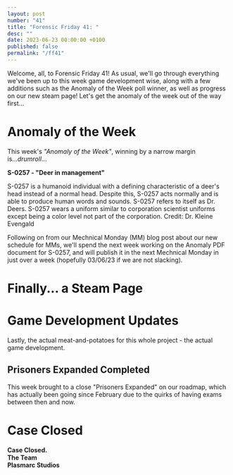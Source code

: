 ```yaml
---
layout: post
number: "41"
title: "Forensic Friday 41: "
desc: ""
date: 2023-06-23 00:00:00 +0100
published: false 
permalink: "/ff41"
---
```


Welcome, all, to Forensic Friday 41! As usual, we'll go through everything we've been up to this week game development wise, along with a few additions such as the Anomaly of the Week poll winner, as well as progress on our new steam page! Let's get the anomaly of the week out of the way first...

# Anomaly of the Week

This week's *"Anomaly of the Week"*, winning by a narrow margin is...*drumroll*... 

 **S-0257 - "Deer in management"**

S-0257 is a humanoid individual with a defining characteristic of a deer's head instead of a normal head. Despite this, S-0257 acts normally and is able to produce human words and sounds. S-0257 refers to itself as Dr. Deers. S-0257 wears a uniform similar to corporation scientist uniforms except being a color level not part of the corporation. 
Credit: Dr. Kleine Evengald

Following on from our Mechnical Monday (MM) blog post about our new schedule for MMs, we'll spend the next week working on the Anomaly PDF document for S-0257, and will publish it in the next Mechnical Monday in just over a week (hopefully 03/06/23 if we are not slacking).

# Finally... a Steam Page

# Game Development Updates

Lastly, the actual meat-and-potatoes for this whole project - the actual game development.

## Prisoners Expanded Completed

This week brought to a close "Prisoners Expanded" on our roadmap, which has actually been going since February due to the quirks of having exams between then and now.

# Case Closed



**Case Closed.**\
**The Team**\
**Plasmarc Studios**